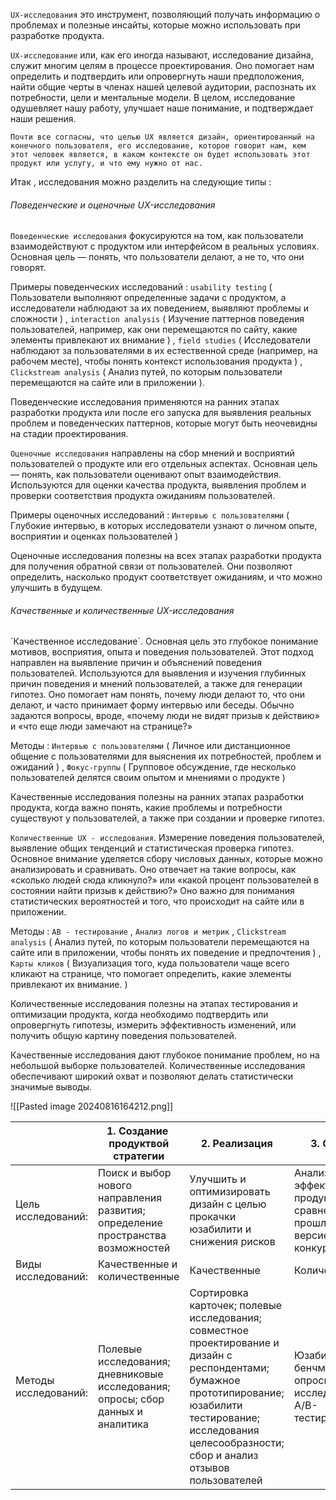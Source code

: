 `UX-исследования` это инструмент, позволяющий получать информацию о проблемах и полезные инсайты, которые можно использовать при разработке продукта.

`UX-исследование` или, как его иногда называют, исследование дизайна, служит многим целям в процессе проектирования. Оно помогает нам определить и подтвердить или опровергнуть наши предположения, найти общие черты в членах нашей целевой аудитории, распознать их потребности, цели и ментальные модели. В целом, исследование одушевляет нашу работу, улучшает наше понимание, и подтверждает наши решения.

`Почти все согласны, что целью UX является дизайн, ориентированный на конечного пользователя, его исследование, которое говорит нам, кем этот человек является, в каком контексте он будет использовать этот продукт или услугу, и что ему нужно от нас.`

Итак , исследования можно разделить на следующие типы : 

<h6>Поведенческие и оценочные UX-исследования</h6>

`Поведенческие исследования` фокусируются на том, как пользователи взаимодействуют с продуктом или интерфейсом в реальных условиях. Основная цель — понять, что пользователи делают, а не то, что они говорят.

Примеры поведенческих исследований : `usability testing` ( Пользователи выполняют определенные задачи с продуктом, а исследователи наблюдают за их поведением, выявляют проблемы и сложности ) , `interaction analysis` ( Изучение паттернов поведения пользователей, например, как они перемещаются по сайту, какие элементы привлекают их внимание ) , `field studies` ( Исследователи наблюдают за пользователями в их естественной среде (например, на рабочем месте), чтобы понять контекст использования продукта ) , `Clickstream analysis` ( Анализ путей, по которым пользователи перемещаются на сайте или в приложении ). 

Поведенческие исследования применяются на ранних этапах разработки продукта или после его запуска для выявления реальных проблем и поведенческих паттернов, которые могут быть неочевидны на стадии проектирования.


`Оценочные исследования` направлены на сбор мнений и восприятий пользователей о продукте или его отдельных аспектах. Основная цель — понять, как пользователи оценивают опыт взаимодействия. Используются для оценки качества продукта, выявления проблем и проверки соответствия продукта ожиданиям пользователей.

Примеры оценочных исследований : `Интервью с пользователями` ( Глубокие интервью, в которых исследователи узнают о личном опыте, восприятии и оценках пользователей ) 

Оценочные исследования полезны на всех этапах разработки продукта для получения обратной связи от пользователей. Они позволяют определить, насколько продукт соответствует ожиданиям, и что можно улучшить в будущем.


<h6>Качественные и количественные UX-исследования</h6>
`Качественное исследование`. Основная цель это глубокое понимание мотивов, восприятия, опыта и поведения пользователей. Этот подход направлен на выявление причин и объяснений поведения пользователей. Используются для выявления и изучения глубинных причин поведения и мнений пользователей, а также для генерации гипотез. Оно помогает нам понять, почему люди делают то, что они делают, и часто принимает форму интервью или беседы. Обычно задаются вопросы, вроде, «почему люди не видят призыв к действию» и «что еще люди замечают на странице?»

Методы : `Интервью с пользователями` ( Личное или дистанционное общение с пользователями для выяснения их потребностей, проблем и ожиданий ) , `Фокус-группы` ( Групповое обсуждение, где несколько пользователей делятся своим опытом и мнениями о продукте ) 

Качественные исследования полезны на ранних этапах разработки продукта, когда важно понять, какие проблемы и потребности существуют у пользователей, а также при создании и проверке гипотез.


`Количественные UX - исследования`. Измерение поведения пользователей, выявление общих тенденций и статистическая проверка гипотез. Основное внимание уделяется сбору числовых данных, которые можно анализировать и сравнивать. Оно отвечает на такие вопросы, как «сколько людей сюда кликнуло?» или «какой процент пользователей в состоянии найти призыв к действию?» Оно важно для понимания статистических вероятностей и того, что происходит на сайте или в приложении.

Методы : `AB - тестирование` , `Анализ логов и метрик` ,  `Clickstream analysis` ( Анализ путей, по которым пользователи перемещаются на сайте или в приложении, чтобы понять их поведение и предпочтения ) , `Карты кликов` ( Визуализация того, куда пользователи чаще всего кликают на странице, что помогает определить, какие элементы привлекают их внимание. )

Количественные исследования полезны на этапах тестирования и оптимизации продукта, когда необходимо подтвердить или опровергнуть гипотезы, измерить эффективность изменений, или получить общую картину поведения пользователей.

Качественные исследования дают глубокое понимание проблем, но на небольшой выборке пользователей. Количественные исследования обеспечивают широкий охват и позволяют делать статистически значимые выводы.

![[Pasted image 20240816164212.png]]



|                      | 1. Создание  продуктвой стратегии                                                | 2. Реализация                                                                                                                                                                                                        | 3. Оценка                                                                         |
| -------------------- | -------------------------------------------------------------------------------- | -------------------------------------------------------------------------------------------------------------------------------------------------------------------------------------------------------------------- | --------------------------------------------------------------------------------- |
| Цель исследований:   | Поиск и выбор нового направления развития; определение пространства возможностей | Улучшить и оптимизировать дизайн с целью прокачки юзабилити и снижения рисков                                                                                                                                        | Анализ эффективности продукта по сравнению с его прошлой версией или конкурентами |
| Виды исследований:   | Качественные и количественные                                                    | Качественные                                                                                                                                                                                                         | Количественные                                                                    |
| Методы исследований: | Полевые исследования; дневниковые исследования; опросы; сбор данных и аналитика  | Сортировка карточек; полевые исследования; совместное проектирование и дизайн с респондентами; бумажное прототипирование; юзабилити тестирование; исследования целесообразности; сбор и анализ отзывов пользователей | Юзабилити бенчмаркинг; опросы; online-исследования; A/B-тестирование              |